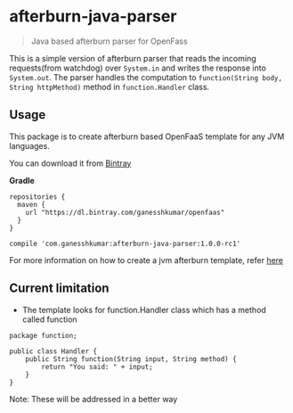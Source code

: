 # afterburn-java-parser
> Java based afterburn parser for OpenFass

This is a simple version of afterburn parser that reads the incoming requests(from watchdog) over `System.in`
and writes the response into `System.out`.
The parser handles the computation to `function(String body, String httpMethod)` method in `function.Handler` class.

## Usage
This package is to create afterburn based OpenFaaS template for any JVM languages.

You can download it from [Bintray](https://bintray.com/ganesshkumar/openfaas/afterburn-java-parser)

**Gradle**

```
repositories {
  maven {
    url "https://dl.bintray.com/ganesshkumar/openfaas"
  }
}

compile 'com.ganesshkumar:afterburn-java-parser:1.0.0-rc1'
```

For more information on how to create a jvm afterburn template, refer [here](https://github.com/ganesshkumar/jvm-demo-template)

## Current limitation

* The template looks for function.Handler class which has a method called function

```
package function;

public class Handler {
    public String function(String input, String method) {
        return "You said: " + input;
    }
}
```

Note: These will be addressed in a better way
